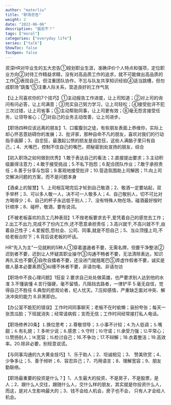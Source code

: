 ```yaml
---
author: "materliu"
title: "职场忠告"
weight: 2
date: "2022-06-06"
description: "尴尬不？"
tags: ["moral"]
categories: ["everyday life"] 
series: ["talk"]
ShowToc: false
TocOpen: false
---
```


资深HR对毕业生的五大忠告①规划职业生涯，准确评价个人特点和强项，定位职业方向②对待工作精益求精，没有对高品质工作的追求，就不可能做出高品质的工作③表现自己，但注重团队协作，不忘与队友共享知识经验④适当跳槽，但勿成职场“跳蚤”⑤注重人际关系，营造良好的工作气氛


【让上司喜欢你的7个技巧】①主动报告工作进度，让上司知道；②对上司的询问有问必答，让上司满意；③充实自己努力学习，让上司轻松；④接受批评不犯三次过错，让上司省事；⑤主动帮助同事，让上司更有效；⑥毫无怨言接受任务，让领导省心；⑦对自己的业务主动改善，让上司进步。



【职场四种应该远离的朋友】1、口蜜腹剑之徒，有些朋友表面上恭维你，实际上却心怀恶意妨碍你的发展；2、批评家，那种自命不凡的朋友，喜欢对我们的行动指手画脚；3、自恋狂，最激起公愤的损友是自恋狂，这些人满脑子里只有自己，；4、大嘴巴，控制不住自己的嘴巴，把秘密到处宣扬的朋友，综合


【初入职场之如何做到优秀】1.敢于表达自己的看法；2.直接提出要求；3.主动积级赢得注意力；4.敢于接受挑战；5.不私下抱怨；6.配合团队作业；7.敢于承担责任；8.善于分享与包容；9.客观地接受批评；10.营造氛围助上司解困；11.向上司交解决问题的方案，而不是问题本身


【酒桌上的智慧】1、上司相互喝完后才轮到自己敬酒；2、敬酒一定要站起，双手举杯；3、可以多人敬一人，决不可一人敬多人；4、自己敬别人，切不可比对方喝得少；6、自己的杯子永远低于别人；7、没有特殊人物在场，碰酒最好按时针顺序；8、碰杯，敬酒，要有说词。


【不被老板喜欢的员工几种表现】1.不按老板要求去干,爱凭着自己的感觉去工作；2.出工不出力,完成不了份内工作,还不愿意承担责任；3.高兴就干,不高兴就不干,由着自己性子；4.爱报怨,怨社会、公司、同事,就是不怨自己；5、当众顶撞上司,不给老板台阶下；6.背后说老板的坏话。


HR“先入为主”一见就刷的5种人①穿着邋遢者不要，无需名牌，但要干净整洁②迟到者不要，迟到让人怀疑其职业操守③沟通不畅者不要，无法清除表达，知识再扎实也不要④自吹自擂者不要，还没进门就翘尾巴⑤弄虚作假者不要，诚实是做人基本必要素质⑤纠缠不休者不要，非请勿电、非请勿访



【职场中不良心理问题】1狂妄 2.要求自己处处做英雄，也严要求别人达到他的水准 3.不懂装懂 4.言行强硬，毫不留情，凡阻挡去路者，一律铲平 5.毫无自信，觉得自己不胜任 6.典型的悲观论者，杞人忧天。7.压抑感情，严重缺乏面对冲突、解决冲突的能力 8.非黑即白。


【办公室不能犯的错误】工作时间同事聊天；老板不在时偷懒；装扮夸张；每天一张苦瓜脸；下班就消失；经常请病假；言而无信；工作时间经常接打私人电话。

【职场修养20条】⒈换位思考；⒉尊敬领导；⒊小事不计较；⒋为人低调；⒌嘴甜；⒍有礼貌；⒎多听少说；⒏感恩；⒐守时；⒑守诺；⒒承受力强；⒓平常心；⒔赞扬别人；⒕宽容；⒖检讨自己；16.不争功；17.不辩解；18.衣着整洁；19.高效率。20.除非必要，别轻意说谎。


【与同事沟通的九大黄金技巧】1、乐于助人；2、坦诚相见；3、 赞美欣赏；4、少争多让；5、善于倾听；6、容忍异己；7、巧用语言；8、理解宽容；9、朋友勤联络。

【职场最重要的投资是什么？】1、人生最大的投资，不是房子，不是股票，是人；2、跟什么人交往，跟随什么人，交什么样的朋友，其实就是你投资什么人，而这，是对人生影响最大的；3、钱不会给人机会，房子也不会，
只有人才会给人机会。
